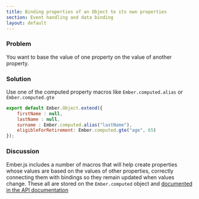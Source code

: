 ```yaml
---
title: Binding properties of an Object to its own properties
section: Event handling and data binding
layout: default
---
```

### Problem
You want to base the value of one property on the value of another property.

### Solution
Use one of the computed property macros like `Ember.computed.alias` or `Ember.computed.gte`

```app/models/person.js
export default Ember.Object.extend({
	firstName : null,
	lastName : null,
	surname : Ember.computed.alias("lastName"),
	eligibleForRetirement: Ember.computed.gte("age", 65)
});
```

### Discussion
Ember.js includes a number of macros that will help create properties whose values are based
on the values of other properties, correctly connecting them with bindings so they remain
updated when values change. These all are stored on the `Ember.computed` object
and [documented in the API documentation](http://emberjs.com/api/#method_computed)

<!---#### Example
<a class="jsbin-embed" href="http://jsbin.com/tahigobage/4/edit?output">JS Bin</a>-->
